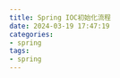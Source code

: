 ```yaml
---
title: Spring IOC初始化流程
date: 2024-03-19 17:47:19
categories:
- spring
tags:
- spring
---
```


